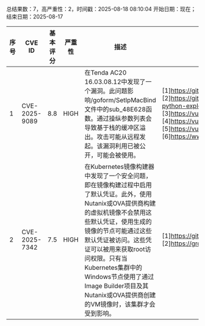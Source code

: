总结果数：7，高严重性：2，时间戳：2025-08-18 08:10:04
开始日期：现在；结束日期：2025-08-17

| 序号 | CVE ID | 基本评分 | 严重性 | 描述 | 参考资料 |
|-----|--------|------------|----------|-------------|------------|
| 1 | CVE-2025-9089 | 8.8  | HIGH | 在Tenda AC20 16.03.08.12中发现了一个漏洞。此问题影响/goform/SetIpMacBind文件中的sub_48E628函数。通过操纵参数列表会导致基于栈的缓冲区溢出。攻击可能从远程发起。该漏洞利用已被公开，可能会被使用。 | [1]https://github.com/ZZ2266/.github.io/blob/main/AC20/fromSetIpMacBind/readme.md<br>[2]https://github.com/ZZ2266/.github.io/blob/main/AC20/fromSetIpMacBind/readme.md#poc-python-exploit-script<br>[3]https://vuldb.com/?ctiid.320357<br>[4]https://vuldb.com/?id.320357<br>[5]https://vuldb.com/?submit.632039<br>[6]https://www.tenda.com.cn/ |
| 2 | CVE-2025-7342 | 7.5  | HIGH | 在Kubernetes镜像构建器中发现了一个安全问题，即在镜像构建过程中启用了默认凭证。此外，使用Nutanix或OVA提供商构建的虚拟机镜像不会禁用这些默认凭证，使用生成的镜像的节点可能通过这些默认凭证被访问。这些凭证可以被用来获取root访问权限。只有当Kubernetes集群中的Windows节点使用了通过Image Builder项目及其Nutanix或OVA提供商创建的VM镜像时，该集群才会受到影响。 | [1]https://github.com/kubernetes/kubernetes/issues/133115<br>[2]https://groups.google.com/g/kubernetes-security-announce/c/tuEsLUQu_PA |